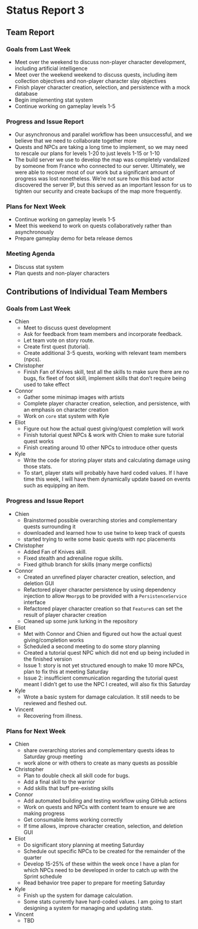 # Status Report 3

## Team Report

### Goals from Last Week

- Meet over the weekend to discuss non-player character development, including
  artificial intelligence
- Meet over the weekend weekend to discuss quests, including item collection
  objectives and non-player character slay objectives
- Finish player character creation, selection, and persistence with a mock
  database
- Begin implementing stat system
- Continue working on gameplay levels 1-5

### Progress and Issue Report

- Our asynchronous and parallel workflow has been unsuccessful, and we believe
  that we need to collaborate together more
- Quests and NPCs are taking a long time to implement, so we may need to rescale
  our plans for levels 1-20 to just levels 1-15 or 1-10
- The build server we use to develop the map was completely vandalized by
  someone from France who connected to our server. Ultimately, we were able to
  recover most of our work but a significant amount of progress was lost
  nonetheless. We’re not sure how this bad actor discovered the server IP, but
  this served as an important lesson for us to tighten our security and create
  backups of the map more frequently.

### Plans for Next Week

- Continue working on gameplay levels 1-5
- Meet this weekend to work on quests collaboratively rather than asynchronously
- Prepare gameplay demo for beta release demos

### Meeting Agenda

- Discuss stat system
- Plan quests and non-player characters

## Contributions of Individual Team Members

### Goals from Last Week

- Chien
  - Meet to discuss quest development
  - Ask for feedback from team members and incorporate feedback.
  - Let team vote on story route.
  - Create first quest (tutorial).
  - Create additional 3-5 quests, working with relevant team members (npcs).
- Christopher
  - Finish Fan of Knives skill, test all the skills to make sure there are no
    bugs, fix fleet of foot skill, implement skills that don’t require being
    used to take effect
- Connor
  - Gather some minimap images with artists
  - Complete player character creation, selection, and persistence, with an
    emphasis on character creation
  - Work on `core` stat system with Kyle
- Eliot
  - Figure out how the actual quest giving/quest completion will work
  - Finish tutorial quest NPCs & work with Chien to make sure tutorial quest
    works
  - Finish creating around 10 other NPCs to introduce other quests
- Kyle
  - Write the code for storing player stats and calculating damage using those
    stats.
  - To start, player stats will probably have hard coded values. If I have time
    this week, I will have them dynamically update based on events such as
    equipping an item.

### Progress and Issue Report

- Chien
  - Brainstormed possible overarching stories and complementary quests
    surrounding it
  - downloaded and learned how to use twine to keep track of quests
  - started trying to write some basic quests with npc placements
- Christopher
  - Added Fan of Knives skill.
  - Fixed stealth and adrenaline rogue skills.
  - Fixed github branch for skills (many merge conflicts)
- Connor
  - Created an unrefined player character creation, selection, and deletion GUI
  - Refactored player character persistence by using dependency injection to
    allow `Mmorpg`s to be provided with a `PersistenceService` interface
  - Refactored player character creation so that `Feature`s can set the result
    of player character creation
  - Cleaned up some junk lurking in the repository
- Eliot
  - Met with Connor and Chien and figured out how the actual quest
    giving/completion works
  - Scheduled a second meeting to do some story planning
  - Created a tutorial quest NPC which did not end up being included in the
    finished version
  - Issue 1: story is not yet structured enough to make 10 more NPCs, plan to
fix this at meeting Saturday
  - Issue 2: insufficient communication regarding the tutorial quest meant I
    didn’t get to use the NPC I created, will also fix this Saturday
- Kyle
  - Wrote a basic system for damage calculation. It still needs to be reviewed
    and fleshed out.
- Vincent
  - Recovering from illness.

### Plans for Next Week

- Chien
  - share overarching stories and complementary quests ideas to Saturday group
    meeting
  - work alone or with others to create as many quests as possible
- Christopher
  - Plan to double check all skill code for bugs.
  - Add a final skill to the warrior
  - Add skills that buff pre-existing skills
- Connor
  - Add automated building and testing workflow using GitHub actions
  - Work on quests and NPCs with content team to ensure we are making progress
  - Get consumable items working correctly
  - If time allows, improve character creation, selection, and deletion GUI
- Eliot
  - Do significant story planning at meeting Saturday
  - Schedule out specific NPCs to be created for the remainder of the quarter
  - Develop 15-25% of these within the week once I have a plan for which NPCs
    need to be developed in order to catch up with the Sprint schedule
  - Read behavior tree paper to prepare for meeting Saturday
- Kyle
  - Finish up the system for damage calculation.
  - Some stats currently have hard-coded values. I am going to start designing a
    system for managing and updating stats.
- Vincent
  - TBD
